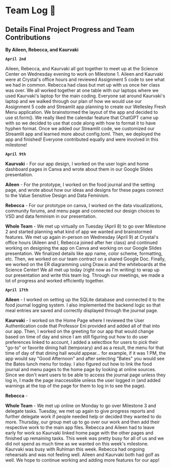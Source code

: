 # Team Log 📝
## Details Final Project Progress and Team Contributions
**By Aileen, Rebecca, and Kaurvaki**

**`April 2nd`**

Aileen, Rebecca, and Kaurvaki all got together to meet up at the Science Center on Wednesday evening to work on Milestone 1. Aileen and Kaurvaki were at Crystal's office hours and reviewed Assignment 5 code to see what we had in common. Rebecca had class but met up with us once her class was over. We all worked together at one table with our laptops where we used Kaurvaki's laptop for the main coding. Everyone sat around Kaurvaki's laptop and we walked through our plan of how we would use our Assignment 5 code and Streamlit app planning to create our Wellesley Fresh Menu application. We brainstormed the layout of the app and decided to use st.form(). We really liked the calendar feature that ChatGPT came up with so we decided to use that code along with how to format it to have hyphen format. Once we added our Streamlit code, we customized our Streamlit app and learned more about config.toml. Then, we deployed the app and finished!
Everyone contributed equally and were involved in this milestone!


**`April 9th`**

**Kaurvaki** - For our app design, I worked on the user login and home dashboard pages in Canva and wrote about them in our Google Slides presentation.

**Aileen** - For the prototype, I worked on the food journal and the setting page, and wrote about how our ideas and designs for these pages connect to the Value Sensitive Design and Data Feminism.

**Rebecca** - For our prototype on canva, I worked on the data visualizations, community forums, and menu page and connected our design choices to VSD and data feminism in our presentation.

**Whole Team** - We met up virtually on Tuesday (April 8) to go over Milestone 2 and started planning what kind of app we wanted and brainstormed features. We met up again in-person on Wednesday (April 9) at Crystal's office hours (Aileen and I, Rebecca joined after her class) and continued working on designing the app on Canva and working on our Google Slides presentation. We finalized details like app name, color scheme, formatting, etc. Then, we worked on our team contract on a shared Google Doc. Finally, we worked on the ER diagramming using Draw.io and the whiteboards at the Science Center! We all met up today (right now as I'm writing) to wrap up our presentation and write this team log. Through our meetings, we made a lot of progress and worked efficiently together.

**`April 17th`**

**Aileen** - I worked on setting up the SQLite database and connected it to the food journal logging system. I also implemented the backend logic so that meal entries are saved and correctly displayed through the journal page.

**Kaurvaki** - I worked on the Home Page where I reviewed the User Authentication code that Professor Eni provided and added all of that into our app. Then, I worked on the greeting for our app that would change based on time of day and since I am still figuring out how to do user preferences linked to account, I added a selectbox for users to pick their "go-to" or favorite dining hall (temporary) and as a result, the menu for that time of day of that dining hall would appear... for example, if it was 1 PM, the app would say "Good Afternoon" and after selecting "Bates" you would see the Bates lunch menu for today. I also figured out how to link the food journal and menu pages to the home page by looking at online sources. Since we don't want users to be able to access the journal page unless they log in, I made the page inaccessible unless the user logged in (and added warnings at the top of the page for them to log in to see the page).

**Rebecca** -

**Whole Team** - We met up online on Monday to go over Milestone 3 and delegate tasks. Tuesday, we met up again to give progress reports and further delegate work if people needed help or decided they wanted to do more. Thursday, our group met up to go over our work and then add their respective work to the main app files. Rebecca and Aileen had to leave early for work so Kaurvaki linked home page with the other pages and finished up remaining tasks. This week was pretty busy for all of us and we did not spend as much time as we wanted on this week's milestone. Kaurvaki was busy with Ruhlman this week. Rebecca had ongoing rehearsals and was not feeling well. Aileen and Kaurvaki both had golf as well. We hope to continue working and adding more features for our app!